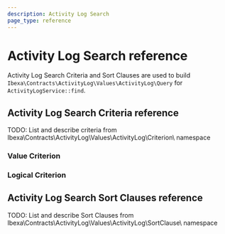 ```yaml
---
description: Activity Log Search
page_type: reference
---
```


# Activity Log Search reference

Activity Log Search Criteria and Sort Clauses are used to build `Ibexa\Contracts\ActivityLog\Values\ActivityLog\Query` for `ActivityLogService::find`.

## Activity Log Search Criteria reference

TODO: List and describe criteria from Ibexa\Contracts\ActivityLog\Values\ActivityLog\Criterion\ namespace

### Value Criterion

### Logical Criterion

## Activity Log Search Sort Clauses reference

TODO: List and describe Sort Clauses from Ibexa\Contracts\ActivityLog\Values\ActivityLog\SortClause\ namespace
